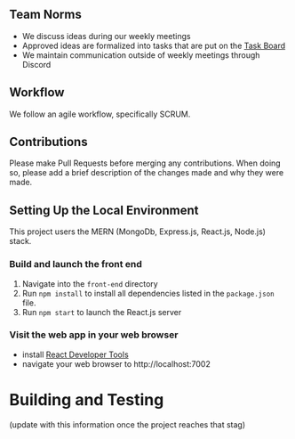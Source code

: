 ## Team Norms
- We discuss ideas during our weekly meetings
- Approved ideas are formalized into tasks that are put on the [Task Board](https://github.com/orgs/agile-students-fall2025/projects/20/views/3)
- We maintain communication outside of weekly meetings through Discord

## Workflow
We follow an agile workflow, specifically SCRUM.  

## Contributions
Please make Pull Requests before merging any contributions. When doing so, please add a brief description of the changes made and why they were made.

## Setting Up the Local Environment
This project users the MERN (MongoDb, Express.js, React.js, Node.js) stack.
### Build and launch the front end
1. Navigate into the `front-end` directory
1. Run `npm install` to install all dependencies listed in the `package.json` file.
1. Run `npm start` to launch the React.js server

### Visit the web app in your web browser

- install [React Developer Tools](https://chrome.google.com/webstore/detail/react-developer-tools/fmkadmapgofadopljbjfkapdkoienihi)
- navigate your web browser to http://localhost:7002

# Building and Testing
(update with this information once the project reaches that stag)


